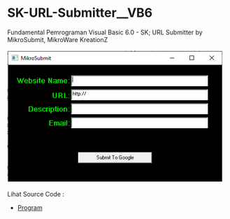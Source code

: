 # SK-URL-Submitter__VB6
Fundamental Pemrograman Visual Basic 6.0 - SK; URL Submitter by MikroSubmit, MikroWare KreationZ<br><br>
<img src="https://github.com/RizkyKhapidsyah/SK-URL-Submitter__VB6/blob/main/result/001.PNG"><br><br>
Lihat Source Code : <br>
- <a href="https://github.com/RizkyKhapidsyah/SK-URL-Submitter__VB6/blob/main/Main.frm">Program</a>
